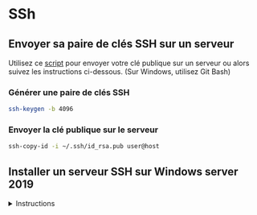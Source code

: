 # SSh

## Envoyer sa paire de clés SSH sur un serveur

Utilisez ce [script](./send-ssh-key.sh) pour envoyer votre clé publique sur un serveur ou alors suivez les instructions ci-dessous. (Sur Windows, utilisez Git Bash)

### Générer une paire de clés SSH

```bash
ssh-keygen -b 4096
```

### Envoyer la clé publique sur le serveur

```bash
ssh-copy-id -i ~/.ssh/id_rsa.pub user@host
```

## Installer un serveur SSH sur Windows server 2019

<details><summary>Instructions</summary>

[Source](https://www.vultr.com/docs/how-to-install-openssh-on-windows-server-2019-or-2022/)

- Ouvrez PowerShell en tant qu'administrateur et collez la commande suivante :

    ```powershell
    Add-WindowsCapability -Online -Name OpenSSH.Server
    ```

    vous devriez voir la sortie suivante :

    ```powershell
    Path          :
    Online        : True
    RestartNeeded : False
    ```

- Autorisez les connexions entrantes sur le port 22 dans le pare-feu
  - Ouvez `Server Manager`
  - Dans le menu `Tools` sélectionnez `Windows Defender Firewall with Advanced Security`
  - Cliquez sur `Inbound Rules`
  - Dans le panneau à droite cliquez sur `New Rule...`
    - Rule Type: `Port`
    - Port and Protocols:
      - Does this rule apply to TCP or UDP? `TCP`
      - Does this rule apply to all local ports or specific local ports? `Specific local ports` et entrez `22`
    - Action: `Allow the connection`
    - Profile: `Domain`, `Private` et `Public`
    - Name: `Allow SSh`
    - Cliquez sur `Finish`
- Démarrez le service SSh
  - Ouvrez PowerShell en tant qu'administrateur et collez la commande suivante :
  
    ```powershell
    Start-Service sshd
    ```

</details>